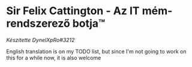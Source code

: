 # Sir Felix Cattington - Az IT mém-rendszerező botja™

*Készítette DynelXpRo#3212*

English translation is on my TODO list, but since I'm not going to work on this for a while now, it is also welcome